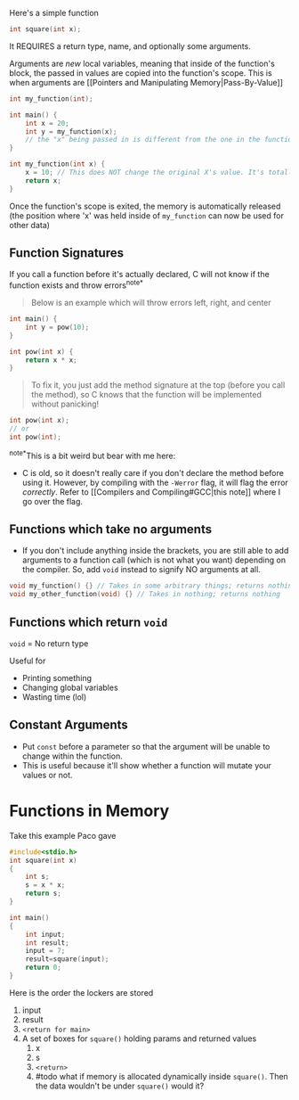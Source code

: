 Here's a simple function
```c
int square(int x);
```
It REQUIRES a return type, name, and optionally some arguments.

Arguments are *new* local variables, meaning that inside of the function's block, the passed in values are copied into the function's scope. This is when arguments are [[Pointers and Manipulating Memory|Pass-By-Value]]

```c
int my_function(int);

int main() {
	int x = 20;
	int y = my_function(x);
	// the "x" being passed in is different from the one in the function below
}

int my_function(int x) {
	x = 10; // This does NOT change the original X's value. It's totally different from the x inside of main
	return x;
}
```
Once the function's scope is exited, the memory is automatically released (the position where 'x' was held inside of `my_function` can now be used for other data)

## Function Signatures
If you call a function before it's actually declared, C will not know if the function exists and throw errors<sup>note*</sup>
> Below is an example which will throw errors left, right, and center
```c
int main() {
    int y = pow(10);
}

int pow(int x) {
    return x * x;
}
```
> To fix it, you just add the method signature at the top (before you call the method), so C knows that the function will be implemented without panicking! 
```c
int pow(int x); 
// or
int pow(int);  
```

<sup>note*</sup>This is a bit weird but bear with me here:
- C is old, so it doesn't really care if you don't declare the method before using it. However, by compiling with the `-Werror` flag, it will flag the error *correctly*. Refer to [[Compilers and Compiling#GCC|this note]] where I go over the flag.
## Functions which take no arguments
- If you don't include anything inside the brackets, you are still able to add arguments to a function call (which is not what you want) depending on the compiler. So, add `void` instead to signify NO arguments at all.
```c
void my_function() {} // Takes in some arbitrary things; returns nothing
void my_other_function(void) {} // Takes in nothing; returns nothing
```

## Functions which return `void`
`void` = No return type 

Useful for
- Printing something
- Changing global variables
- Wasting time (lol)
## Constant Arguments
- Put `const` before a parameter so that the argument will be unable to change within the function.
- This is useful because it'll show whether a function will mutate your values or not.

# Functions in Memory
Take this example Paco gave
```c
#include<stdio.h>
int square(int x)
{
	int s;
	s = x * x;
	return s;
}

int main()
{
	int input;
	int result;
	input = 7;
	result=square(input);
	return 0;
}
```
Here is the order the lockers are stored
1. input
2. result
3. `<return for main>`
4. A set of boxes for `square()` holding params and returned values
	1. x
	2. s
	3. `<return>`
	4. #todo what if memory is allocated dynamically inside `square()`. Then the data wouldn't be under `square()` would it?
